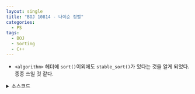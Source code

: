 ```yaml
---
layout: single
title: "BOJ 10814 - 나이순 정렬"
categories:
  - PS
tags:
  - BOJ
  - Sorting
  - C++
---
```

- `<algorithm>` 헤더에 `sort()`이외에도 `stable_sort()`가 있다는 것을 알게 되었다.  종종 쓰일 것 같다.


<details markdown="1">
<summary>소스코드</summary>

```cpp
#include<cstdio>
#include<iostream>
#include<string>
#include<vector>
#include<utility>
#include<algorithm>
using namespace std;
typedef pair<int, string> pis;

bool cmp(pis p1, pis p2){
	return p1.first<p2.first;
}

int main()
{
	int n;
	scanf("%d", &n);
	vector<pis> s(n);
	for(int i=0;i<n;i++){
		scanf("%d ", &s[i].first);
		getline(cin, s[i].second, '\n');
	}
	stable_sort(s.begin(), s.end(), cmp);
	for(int i=0;i<n;i++) printf("%d %s\n", s[i].first, s[i].second.c_str());
}
```

</details>